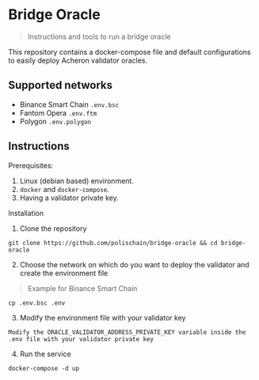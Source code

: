 # Bridge Oracle 

> Instructions and tools to run a bridge oracle


This repository contains a docker-compose file and default configurations to easily deploy Acheron validator oracles.

## Supported networks
- Binance Smart Chain `.env.bsc`
- Fantom Opera `.env.ftm`
- Polygon `.env.polygon`

## Instructions

Prerequisites:
1. Linux (debian based) environment.
2. `docker` and `docker-compose`.
3. Having a validator private key.

Installation

1. Clone the repository

```
git clone https://github.com/polischain/bridge-oracle && cd bridge-oracle
```

2. Choose the network on which do you want to deploy the validator and create the environment file

> Example for Binance Smart Chain
```
cp .env.bsc .env
```

3. Modify the environment file with your validator key

```
Modify the ORACLE_VALIDATOR_ADDRESS_PRIVATE_KEY variable inside the .env file with your validator private key
```

4. Run the service
```
docker-compose -d up 
```




